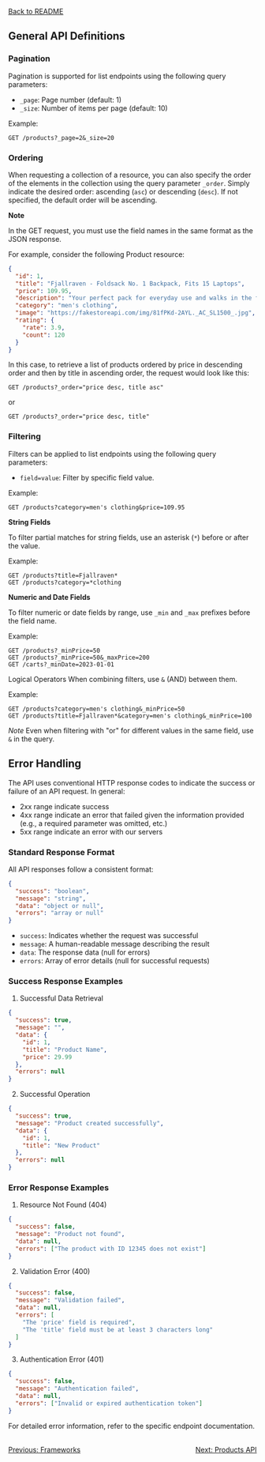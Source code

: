 [Back to README](../README.md)

## General API Definitions

### Pagination

Pagination is supported for list endpoints using the following query parameters:

- `_page`: Page number (default: 1)
- `_size`: Number of items per page (default: 10)

Example:
```
GET /products?_page=2&_size=20
```

### Ordering

When requesting a collection of a resource, you can also specify the order of the elements in the collection using the query parameter `_order`. Simply indicate the desired order: ascending (`asc`) or descending (`desc`). If not specified, the default order will be ascending.

**Note**

In the GET request, you must use the field names in the same format as the JSON response.

For example, consider the following Product resource:

```json
{
  "id": 1,
  "title": "Fjallraven - Foldsack No. 1 Backpack, Fits 15 Laptops",
  "price": 109.95,
  "description": "Your perfect pack for everyday use and walks in the forest. Stash your laptop (up to 15 inches) in the padded sleeve, your everyday",
  "category": "men's clothing",
  "image": "https://fakestoreapi.com/img/81fPKd-2AYL._AC_SL1500_.jpg",
  "rating": {
    "rate": 3.9,
    "count": 120
  }
}
```

In this case, to retrieve a list of products ordered by price in descending order and then by title in ascending order, the request would look like this:

```
GET /products?_order="price desc, title asc"
```

or 

```
GET /products?_order="price desc, title"
```

### Filtering

Filters can be applied to list endpoints using the following query parameters:

- `field=value`: Filter by specific field value.

Example:

```
GET /products?category=men's clothing&price=109.95
```

**String Fields**

To filter partial matches for string fields, use an asterisk (`*`) before or after the value.

Example:

```
GET /products?title=Fjallraven*
GET /products?category=*clothing
```

**Numeric and Date Fields**

To filter numeric or date fields by range, use `_min` and `_max` prefixes before the field name.

Example:

```
GET /products?_minPrice=50
GET /products?_minPrice=50&_maxPrice=200
GET /carts?_minDate=2023-01-01
```

Logical Operators
When combining filters, use `&` (AND) between them.

Example:

```
GET /products?category=men's clothing&_minPrice=50
GET /products?title=Fjallraven*&category=men's clothing&_minPrice=100
```

*Note*
Even when filtering with "or" for different values in the same field, use `&` in the query.

## Error Handling

The API uses conventional HTTP response codes to indicate the success or failure of an API request. In general:

- 2xx range indicate success
- 4xx range indicate an error that failed given the information provided (e.g., a required parameter was omitted, etc.)
- 5xx range indicate an error with our servers

### Standard Response Format

All API responses follow a consistent format:

```json
{
  "success": "boolean",
  "message": "string",
  "data": "object or null",
  "errors": "array or null"
}
```

- `success`: Indicates whether the request was successful
- `message`: A human-readable message describing the result
- `data`: The response data (null for errors)
- `errors`: Array of error details (null for successful requests)

### Success Response Examples

1. Successful Data Retrieval
```json
{
  "success": true,
  "message": "",
  "data": {
    "id": 1,
    "title": "Product Name",
    "price": 29.99
  },
  "errors": null
}
```

2. Successful Operation
```json
{
  "success": true,
  "message": "Product created successfully",
  "data": {
    "id": 1,
    "title": "New Product"
  },
  "errors": null
}
```

### Error Response Examples

1. Resource Not Found (404)
```json
{
  "success": false,
  "message": "Product not found",
  "data": null,
  "errors": ["The product with ID 12345 does not exist"]
}
```

2. Validation Error (400)
```json
{
  "success": false,
  "message": "Validation failed",
  "data": null,
  "errors": [
    "The 'price' field is required",
    "The 'title' field must be at least 3 characters long"
  ]
}
```

3. Authentication Error (401)
```json
{
  "success": false,
  "message": "Authentication failed",
  "data": null,
  "errors": ["Invalid or expired authentication token"]
}
```

For detailed error information, refer to the specific endpoint documentation.

<br>
<div style="display: flex; justify-content: space-between;">
  <a href="./frameworks.md">Previous: Frameworks</a>
  <a href="./products-api.md">Next: Products API</a>
</div>